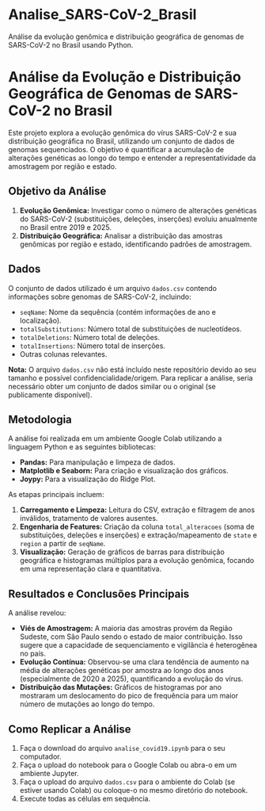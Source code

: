 # Analise_SARS-CoV-2_Brasil
Análise da evolução genômica e distribuição geográfica de genomas de SARS-CoV-2 no Brasil usando Python.
# Análise da Evolução e Distribuição Geográfica de Genomas de SARS-CoV-2 no Brasil

Este projeto explora a evolução genômica do vírus SARS-CoV-2 e sua distribuição geográfica no Brasil, utilizando um conjunto de dados de genomas sequenciados. O objetivo é quantificar a acumulação de alterações genéticas ao longo do tempo e entender a representatividade da amostragem por região e estado.

## Objetivo da Análise

1.  **Evolução Genômica:** Investigar como o número de alterações genéticas do SARS-CoV-2 (substituições, deleções, inserções) evoluiu anualmente no Brasil entre 2019 e 2025.
2.  **Distribuição Geográfica:** Analisar a distribuição das amostras genômicas por região e estado, identificando padrões de amostragem.

## Dados

O conjunto de dados utilizado é um arquivo `dados.csv` contendo informações sobre genomas de SARS-CoV-2, incluindo:
* `seqName`: Nome da sequência (contém informações de ano e localização).
* `totalSubstitutions`: Número total de substituições de nucleotídeos.
* `totalDeletions`: Número total de deleções.
* `totalInsertions`: Número total de inserções.
* Outras colunas relevantes.

**Nota:** O arquivo `dados.csv` não está incluído neste repositório devido ao seu tamanho e possível confidencialidade/origem. Para replicar a análise, seria necessário obter um conjunto de dados similar ou o original (se publicamente disponível).

## Metodologia

A análise foi realizada em um ambiente Google Colab utilizando a linguagem Python e as seguintes bibliotecas:
* **Pandas:** Para manipulação e limpeza de dados.
* **Matplotlib e Seaborn:** Para criação e visualização dos gráficos.
* **Joypy:** Para a visualização do Ridge Plot.

As etapas principais incluem:
1.  **Carregamento e Limpeza:** Leitura do CSV, extração e filtragem de anos inválidos, tratamento de valores ausentes.
2.  **Engenharia de Features:** Criação da coluna `total_alteracoes` (soma de substituições, deleções e inserções) e extração/mapeamento de `state` e `region` a partir de `seqName`.
3.  **Visualização:** Geração de gráficos de barras para distribuição geográfica e histogramas múltiplos para a evolução genômica, focando em uma representação clara e quantitativa.

## Resultados e Conclusões Principais

A análise revelou:

* **Viés de Amostragem:** A maioria das amostras provém da Região Sudeste, com São Paulo sendo o estado de maior contribuição. Isso sugere que a capacidade de sequenciamento e vigilância é heterogênea no país.
* **Evolução Contínua:** Observou-se uma clara tendência de aumento na média de alterações genéticas por amostra ao longo dos anos (especialmente de 2020 a 2025), quantificando a evolução do vírus.
* **Distribuição das Mutações:** Gráficos de histogramas por ano mostraram um deslocamento do pico de frequência para um maior número de mutações ao longo do tempo.

## Como Replicar a Análise

1.  Faça o download do arquivo `analise_covid19.ipynb` para o seu computador.
2.  Faça o upload do notebook para o Google Colab ou abra-o em um ambiente Jupyter.
3.  Faça o upload do arquivo `dados.csv` para o ambiente do Colab (se estiver usando Colab) ou coloque-o no mesmo diretório do notebook.
4.  Execute todas as células em sequência.


